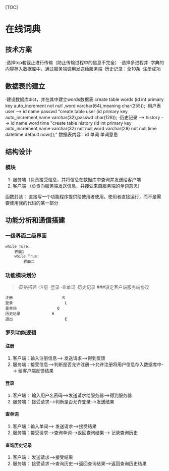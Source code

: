 [TOC]
# 在线词典
## 技术方案
·选择tcp套截止进行传输（防止传输过程中的信息不完全）
·选择多进程并
·字典的内容存入数据库中，通过服务端调用发送给服务端
·历史记录：全10条
·注册成功
## 数据表的建立
·建设数据库dict，并在其中建立words数据表
create table words  (id int primary key auto_increment not null ,word varchar(64),meaning char(255));
·用户表 user --> id name passwd
 "create table user (id primary key auto_increment,name varchar(32),passwd char(128));
·历史记录 --> history --> id name word time
"create table history (id int primary key auto_increment,name varchar(32) not null,word varchar(28) not null,time datetime default now());"
数据表内容：id  单词  单词意思
## 结构设计
### 模块
1. 服务端（负责接受信息，并将信息在数据库中查询并发送给客户端
2. 客户端 （负责向服务端发送信息，并接受来自服务端的单词意思）

函数封装： 直接写一个功能程序提供给使用者使用。使用者直接运行，而不是需要使用我的代码的某一部分
 ## 功能分析和通信搭建
 ### 一级界面二级界面
```
while Ture:
    界面1
    while True:
        界面二
```
### 功能模块划分
>·网络搭建
·注册
·登录
·查单词
·历史记录
###设定客户端服务端协议
```
注册                      R
登录                       L    
查单词                  Q
历史记录              H
退出                       E
```
### 罗列功能逻辑
#### 注册
1. 客户端：输入注册信息--> 发送请求-->得到反馈
2. 服务端：接受信息-->判断是否允许注册-->允许注册将用户信息存入数据库中--> 给客户端反馈结果
#### 登录
1. 客户端： 输入用户名密码-->发送请求给服务器-->得到服务器
2. 服务端： 接受请求-->判断是否允许登录-->发送结果
#### 查单词
1. 客户端：输入单词--> 发送请求-->接受结果
2. 服务端：接受请求-->查询单词-->返回查询结果--> 记录查询历史
#### 查询历史记录
1. 客户端： 发送请求-->接受结果
2. 服务端： 接受请求-->查询历史-->返回查询结果-->返回查询历史结果




